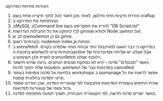 הנחיות פתיחת הפרויקט:
1.	הורדת תיקיות הזיפ וחילוצן. לאחר מכן לאגד הכל לתוך תיקייה אחת בשם craftup
2.	לפתוח את הפרויקט בvsc
3.	בMySQL בCommand line להריץ את הסקריפט בשם "DB Script.txt"
4.	להתקין את כל החבילות הנדרשות (ולוודא שמותקן לך Node על המחשב)
5.	שים לב שnodemon מותקן גם כן.
6.	בטרמינל רשום: nodemon index.js
הנחות:
1.	שימוש בfetch  בפרויקט כי כבר הגענו למורכבות יותר גבוהה ממה שלמדנו בקורס. בהנחיות ציינו להשתמש בתכונת הaction  אבל אצלנו יש שליחה אסינכרונית של הנתונים לשרת ולכן השימוש בfetch רלוונטי אצלנו.
2.	כאשר "מבטלים" סדנה – היא לא נמחקת מבסיס הנתונים. נרצה שהיא תישאר בסדנאות עבר של המשתמש, והסטטוס שלה יהפוך להיות cancelled.
3.	בלחיצה על סדנה מסוימת בעמוד workshops וגם בmanage אפשר לראות את כל פרטי הסדנה בחלונית קופצת.
4.	שורת החיפוש בעמודת הסדנאות מתבצעת לפי קטגוריית הסדנה, שכן הגדרנו מספר גדול וסופי של קטגוריות לסדנאות. 
5.	כאשר יוצרים סדנה חדשה, לפי הקטגוריה הנבחרת, תשויך תמונה מתאימה לסדנה.
